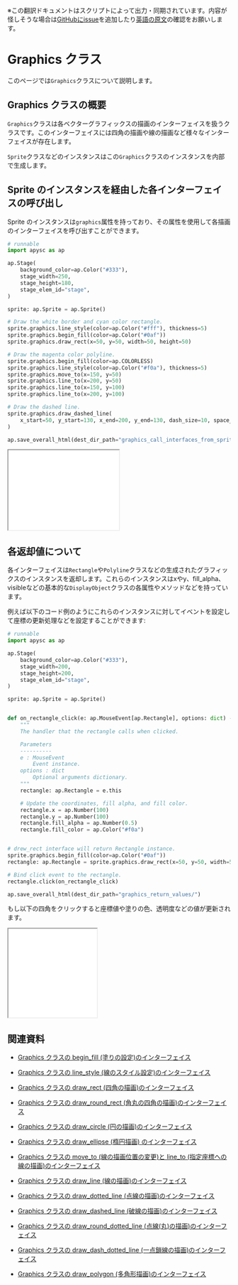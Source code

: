 <span class="inconspicuous-txt">※この翻訳ドキュメントはスクリプトによって出力・同期されています。内容が怪しそうな場合は<a href="https://github.com/simon-ritchie/apysc/issues" target="_blank">GitHubにissue</a>を追加したり[英語の原文](https://simon-ritchie.github.io/apysc/en/graphics.html)の確認をお願いします。</span>

# Graphics クラス

このページでは`Graphics`クラスについて説明します。

## Graphics クラスの概要

`Graphics`クラスは各ベクターグラフィックスの描画のインターフェイスを扱うクラスです。このインターフェイスには四角の描画や線の描画など様々なインターフェイスが存在します。

`Sprite`クラスなどのインスタンスはこの`Graphics`クラスのインスタンスを内部で生成します。

## Sprite のインスタンスを経由した各インターフェイスの呼び出し

Sprite のインスタンスは`graphics`属性を持っており、その属性を使用して各描画のインターフェイスを呼び出すことができます。

```py
# runnable
import apysc as ap

ap.Stage(
    background_color=ap.Color("#333"),
    stage_width=250,
    stage_height=180,
    stage_elem_id="stage",
)

sprite: ap.Sprite = ap.Sprite()

# Draw the white border and cyan color rectangle.
sprite.graphics.line_style(color=ap.Color("#fff"), thickness=5)
sprite.graphics.begin_fill(color=ap.Color("#0af"))
sprite.graphics.draw_rect(x=50, y=50, width=50, height=50)

# Draw the magenta color polyline.
sprite.graphics.begin_fill(color=ap.COLORLESS)
sprite.graphics.line_style(color=ap.Color("#f0a"), thickness=5)
sprite.graphics.move_to(x=150, y=50)
sprite.graphics.line_to(x=200, y=50)
sprite.graphics.line_to(x=150, y=100)
sprite.graphics.line_to(x=200, y=100)

# Draw the dashed line.
sprite.graphics.draw_dashed_line(
    x_start=50, y_start=130, x_end=200, y_end=130, dash_size=10, space_size=5
)

ap.save_overall_html(dest_dir_path="graphics_call_interfaces_from_sprite_instance/")
```

<iframe src="static/graphics_call_interfaces_from_sprite_instance/index.html" width="250" height="180"></iframe>

## 各返却値について

各インターフェイスは`Rectangle`や`Polyline`クラスなどの生成されたグラフィックスのインスタンスを返却します。これらのインスタンスはxやy、fill_alpha、visibleなどの基本的な`DisplayObject`クラスの各属性やメソッドなどを持っています。

例えば以下のコード例のようにこれらのインスタンスに対してイベントを設定して座標の更新処理などを設定することができます:

```py
# runnable
import apysc as ap

ap.Stage(
    background_color=ap.Color("#333"),
    stage_width=200,
    stage_height=200,
    stage_elem_id="stage",
)

sprite: ap.Sprite = ap.Sprite()


def on_rectangle_click(e: ap.MouseEvent[ap.Rectangle], options: dict) -> None:
    """
    The handler that the rectangle calls when clicked.

    Parameters
    ----------
    e : MouseEvent
        Event instance.
    options : dict
        Optional arguments dictionary.
    """
    rectangle: ap.Rectangle = e.this

    # Update the coordinates, fill alpha, and fill color.
    rectangle.x = ap.Number(100)
    rectangle.y = ap.Number(100)
    rectangle.fill_alpha = ap.Number(0.5)
    rectangle.fill_color = ap.Color("#f0a")


# drew_rect interface will return Rectangle instance.
sprite.graphics.begin_fill(color=ap.Color("#0af"))
rectangle: ap.Rectangle = sprite.graphics.draw_rect(x=50, y=50, width=50, height=50)

# Bind click event to the rectangle.
rectangle.click(on_rectangle_click)

ap.save_overall_html(dest_dir_path="graphics_return_values/")
```

もし以下の四角をクリックすると座標値や塗りの色、透明度などの値が更新されます。

<iframe src="static/graphics_return_values/index.html" width="200" height="200"></iframe>

## 関連資料

- [Graphics クラスの begin_fill (塗りの設定)のインターフェイス](jp_graphics_begin_fill.md)
- [Graphics クラスの line_style (線のスタイル設定)のインターフェイス](jp_graphics_line_style.md)

- [Graphics クラスの draw_rect (四角の描画)のインターフェイス](jp_graphics_draw_rect.md)
- [Graphics クラスの draw_round_rect (角丸の四角の描画)のインターフェイス](jp_graphics_draw_round_rect.md)

- [Graphics クラスの draw_circle (円の描画)のインターフェイス](jp_graphics_draw_circle.md)
- [Graphics クラスの draw_ellipse (楕円描画) のインターフェイス](jp_graphics_draw_ellipse.md)

- [Graphics クラスの move_to (線の描画位置の変更)と line_to (指定座標への線の描画)のインターフェイス](jp_graphics_move_to_and_line_to.md)
- [Graphics クラスの draw_line (線の描画)のインターフェイス](jp_graphics_draw_line.md)

- [Graphics クラスの draw_dotted_line (点線の描画)のインターフェイス](jp_graphics_draw_dotted_line.md)
- [Graphics クラスの draw_dashed_line (破線の描画)のインターフェイス](jp_graphics_draw_dashed_line.md)

- [Graphics クラスの draw_round_dotted_line (点線(丸)の描画)のインターフェイス](jp_graphics_draw_round_dotted_line.md)
- [Graphics クラスの draw_dash_dotted_line (一点鎖線の描画)のインターフェイス](jp_graphics_draw_dash_dotted_line.md)

- [Graphics クラスの draw_polygon (多角形描画)のインターフェイス](jp_graphics_draw_polygon.md)
